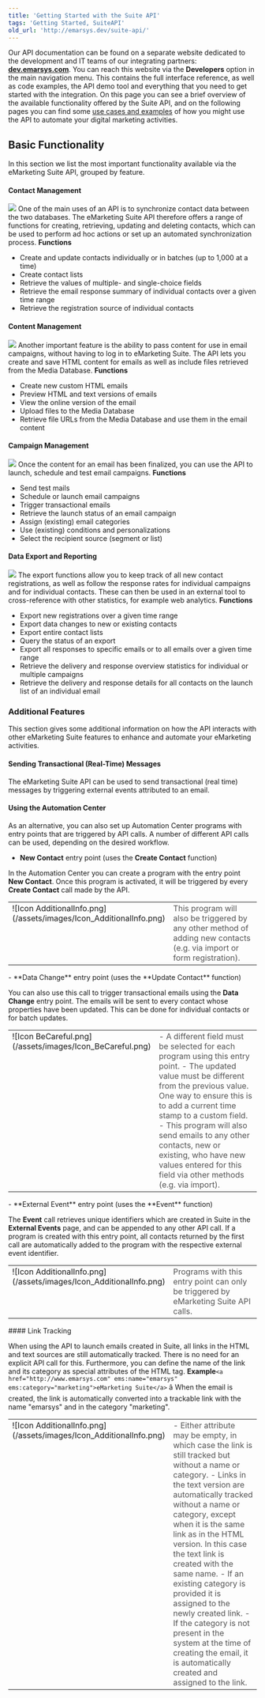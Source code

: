 ```yaml
---
title: 'Getting Started with the Suite API'
tags: 'Getting Started, SuiteAPI'
old_url: 'http://emarsys.dev/suite-api/'
---
```


Our API documentation can be found on a separate website dedicated to the development and IT teams of our integrating partners: [**dev.emarsys.com**](http://dev.emarsys.com). You can reach this website via the **Developers** option in the main navigation menu. This contains the full interface reference, as well as code examples, the API demo tool and everything that you need to get started with the integration. On this page you can see a brief overview of the available functionality offered by the Suite API, and on the following pages you can find some [use cases and examples](/Getting%20Started/use-cases.md "API Use Cases") of how you might use the API to automate your digital marketing activities.

Basic Functionality
-------------------

 In this section we list the most important functionality available via the eMarketing Suite API, grouped by feature.

#### Contact Management

[![](/assets/images/EMS_API_DoWithIt_Contacts.png)](/assets/images/EMS_API_DoWithIt_Contacts.png) One of the main uses of an API is to synchronize contact data between the two databases. The eMarketing Suite API therefore offers a range of functions for creating, retrieving, updating and deleting contacts, which can be used to perform ad hoc actions or set up an automated synchronization process. **Functions**

- Create and update contacts individually or in batches (up to 1,000 at a time)
- Create contact lists
- Retrieve the values of multiple- and single-choice fields
- Retrieve the email response summary of individual contacts over a given time range
- Retrieve the registration source of individual contacts

#### Content Management

[![](/assets/images/EMS_API_DoWithIt_Content.png)](/assets/images/EMS_API_DoWithIt_Content.png) Another important feature is the ability to pass content for use in email campaigns, without having to log in to eMarketing Suite. The API lets you create and save HTML content for emails as well as include files retrieved from the Media Database. **Functions**

- Create new custom HTML emails
- Preview HTML and text versions of emails
- View the online version of the email
- Upload files to the Media Database
- Retrieve file URLs from the Media Database and use them in the email content

#### Campaign Management

[![](/assets/images/EMS_API_DoWithIt_SendMail.png)](/assets/images/EMS_API_DoWithIt_SendMail.png) Once the content for an email has been finalized, you can use the API to launch, schedule and test email campaigns. **Functions**

- Send test mails
- Schedule or launch email campaigns
- Trigger transactional emails
- Retrieve the launch status of an email campaign
- Assign (existing) email categories
- Use (existing) conditions and personalizations
- Select the recipient source (segment or list)

#### Data Export and Reporting

[![](/assets/images/EMS_API_DoWithIt_Reports.png)](/assets/images/EMS_API_DoWithIt_Reports.png) The export functions allow you to keep track of all new contact registrations, as well as follow the response rates for individual campaigns and for individual contacts. These can then be used in an external tool to cross-reference with other statistics, for example web analytics. **Functions**

- Export new registrations over a given time range
- Export data changes to new or existing contacts
- Export entire contact lists
- Query the status of an export
- Export all responses to specific emails or to all emails over a given time range
- Retrieve the delivery and response overview statistics for individual or multiple campaigns
- Retrieve the delivery and response details for all contacts on the launch list of an individual email

### Additional Features

 This section gives some additional information on how the API interacts with other eMarketing Suite features to enhance and automate your eMarketing activities.

#### Sending Transactional (Real-Time) Messages

 The eMarketing Suite API can be used to send transactional (real time) messages by triggering external events attributed to an email.

#### Using the Automation Center

 As an alternative, you can also set up Automation Center programs with entry points that are triggered by API calls. A number of different API calls can be used, depending on the desired workflow.

- **New Contact** entry point (uses the **Create Contact** function)

 In the Automation Center you can create a program with the entry point **New Contact**. Once this program is activated, it will be triggered by every **Create Contact** call made by the API.

<table cellpadding="1" class="wikitable" style="width: 100%; border: 0px solid #999;"><tbody><tr><td scope="col" style="text-align: left; border: 0px solid #999; vertical-align: top;" width="60px">![Icon AdditionalInfo.png](/assets/images/Icon_AdditionalInfo.png)</td> <td scope="col" style="border: 0px solid #999; vertical-align: top; color: #555555;">This program will also be triggered by any other method of adding new contacts (e.g. via import or form registration).</td></tr></tbody></table>- **Data Change** entry point (uses the **Update Contact** function)

 You can also use this call to trigger transactional emails using the **Data Change** entry point. The emails will be sent to every contact whose properties have been updated. This can be done for individual contacts or for batch updates.

<table cellpadding="1" class="wikitable" style="width: 100%; border: 0px;"><tbody><tr><td scope="col" style="text-align: left; border: 0px solid #999; vertical-align: top;" width="60px">![Icon BeCareful.png](/assets/images/Icon_BeCareful.png)</td> <td scope="col" style="border: 0px solid #999; vertical-align: top; color: #555555;">- A different field must be selected for each program using this entry point.
- The updated value must be different from the previous value. One way to ensure this is to add a current time stamp to a custom field.
- This program will also send emails to any other contacts, new or existing, who have new values entered for this field via other methods (e.g. via import).
 
</td></tr></tbody></table>- **External Event** entry point (uses the **Event** function)

 The **Event** call retrieves unique identifiers which are created in Suite in the **External Events** page, and can be appended to any other API call. If a program is created with this entry point, all contacts returned by the first call are automatically added to the program with the respective external event identifier.

<table cellpadding="1" class="wikitable" style="width: 100%; border: 0px solid #999;"><tbody><tr><td scope="col" style="text-align: left; border: 0px solid #999; vertical-align: top;" width="60px">![Icon AdditionalInfo.png](/assets/images/Icon_AdditionalInfo.png)</td> <td scope="col" style="border: 0px solid #999; vertical-align: top; color: #555555;">Programs with this entry point can only be triggered by eMarketing Suite API calls.</td></tr></tbody></table>#### Link Tracking

 When using the API to launch emails created in Suite, all links in the HTML and text sources are still automatically tracked. There is no need for an explicit API call for this. Furthermore, you can define the name of the link and its category as special attributes of the HTML tag. **Example**`<a href="http://www.emarsys.com" ems:name="emarsys" ems:category="marketing">eMarketing Suite</a>` â&#134;&#146; When the email is created, the link is automatically converted into a trackable link with the name "emarsys" and in the category "marketing".

<table cellpadding="1" class="wikitable" style="width: 100%; border: 0px solid #999;"><tbody><tr><td scope="col" style="text-align: left; border: 0px solid #999; vertical-align: top;" width="60px">![Icon AdditionalInfo.png](/assets/images/Icon_AdditionalInfo.png)</td> <td scope="col" style="border: 0px solid #999; vertical-align: top; color: #555555;">- Either attribute may be empty, in which case the link is still tracked but without a name or category.
- Links in the text version are automatically tracked without a name or category, except when it is the same link as in the HTML version. In this case the text link is created with the same name.
- If an existing category is provided it is assigned to the newly created link.
- If the category is not present in the system at the time of creating the email, it is automatically created and assigned to the link.
 
</td></tr></tbody></table>